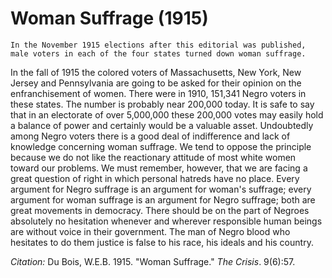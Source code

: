 <!--
title:   Woman Suffrage
author:  Du Bois, W.E.B.
journal: The Crisis
year:    1915
volume:  9
issue:   6
pages:   57
-->
# Woman Suffrage (1915)

```{margin}
In the November 1915 elections after this editorial was published, male voters in each of the four states turned down woman suffrage.
```


In the fall of 1915 the colored voters of Massachusetts, New York, New Jersey and Pennsylvania are going to be asked for their opinion on the enfranchisement of women. There were in 1910, 151,341 Negro voters in these states. The number is probably near 200,000 today. It is safe to say that in an electorate of over 5,000,000 these 200,000 votes may easily hold a balance of power and certainly would be a valuable asset. Undoubtedly among Negro voters there is a good deal of indifference and lack of knowledge concerning woman suffrage. We tend to oppose the principle because we do not like the reactionary attitude of most white women toward our problems. We must remember, however, that we are facing a great question of right in which personal hatreds have no place. Every argument for Negro suffrage is an argument for woman's suffrage; every argument for woman suffrage is an argument for Negro suffrage; both are great movements in democracy. There should be on the part of Negroes absolutely no hesitation whenever and wherever responsible human beings are without voice in their government. The man of Negro blood who hesitates to do them justice is false to his race, his ideals and his country.


*Citation:* Du Bois, W.E.B. 1915. "Woman Suffrage." *The Crisis*. 9(6):57.
